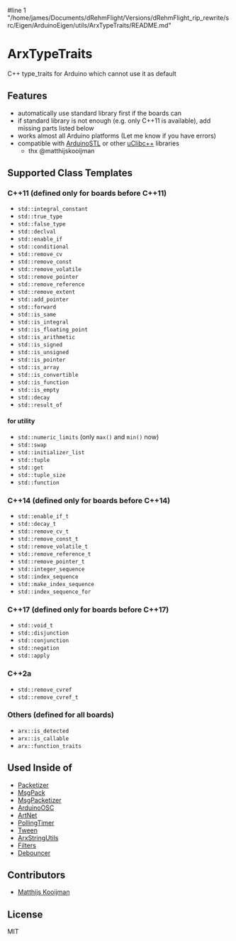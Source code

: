 #line 1 "/home/james/Documents/dRehmFlight/Versions/dRehmFlight_rip_rewrite/src/Eigen/ArduinoEigen/utils/ArxTypeTraits/README.md"
# ArxTypeTraits

C++ type_traits for Arduino which cannot use it as default


## Features

- automatically use standard library first if the boards can
- if standard library is not enough (e.g. only C++11 is available), add missing parts listed below
- works almost all Arduino platforms (Let me know if you have errors)
- compatible with [ArduinoSTL](https://github.com/mike-matera/ArduinoSTL) or other [uClibc++](https://www.uclibc.org/) libraries
  - thx @matthijskooijman


## Supported Class Templates

### C++11 (defined only for boards before C++11)

- `std::integral_constant`
- `std::true_type`
- `std::false_type`
- `std::declval`
- `std::enable_if`
- `std::conditional`
- `std::remove_cv`
- `std::remove_const`
- `std::remove_volatile`
- `std::remove_pointer`
- `std::remove_reference`
- `std::remove_extent`
- `std::add_pointer`
- `std::forward`
- `std::is_same`
- `std::is_integral`
- `std::is_floating_point`
- `std::is_arithmetic`
- `std::is_signed`
- `std::is_unsigned`
- `std::is_pointer`
- `std::is_array`
- `std::is_convertible`
- `std::is_function`
- `std::is_empty`
- `std::decay`
- `std::result_of`


#### for utility

- `std::numeric_limits` (only `max()` and `min()` now)
- `std::swap`
- `std::initializer_list`
- `std::tuple`
- `std::get`
- `std::tuple_size`
- `std::function`


### C++14 (defined only for boards before C++14)

- `std::enable_if_t`
- `std::decay_t`
- `std::remove_cv_t`
- `std::remove_const_t`
- `std::remove_volatile_t`
- `std::remove_reference_t`
- `std::remove_pointer_t`
- `std::integer_sequence`
- `std::index_sequence`
- `std::make_index_sequence`
- `std::index_sequence_for`


### C++17 (defined only for boards before C++17)

- `std::void_t`
- `std::disjunction`
- `std::conjunction`
- `std::negation`
- `std::apply`


### C++2a

- `std::remove_cvref`
- `std::remove_cvref_t`


### Others (defined for all boards)

- `arx::is_detected`
- `arx::is_callable`
- `arx::function_traits`


## Used Inside of

- [Packetizer](https://github.com/hideakitai/Packetizer)
- [MsgPack](https://github.com/hideakitai/MsgPack)
- [MsgPacketizer](https://github.com/hideakitai/MsgPacketizer)
- [ArduinoOSC](https://github.com/hideakitai/ArduinoOSC)
- [ArtNet](https://github.com/hideakitai/ArtNet)
- [PollingTimer](https://github.com/hideakitai/PollingTimer)
- [Tween](https://github.com/hideakitai/Tween)
- [ArxStringUtils](https://github.com/hideakitai/ArxStringUtils)
- [Filters](https://github.com/hideakitai/Filters)
- [Debouncer](https://github.com/hideakitai/Debouncer)


## Contributors

- [Matthijs Kooijman](https://github.com/matthijskooijman)


## License

MIT
